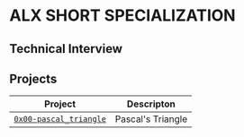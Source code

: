 # ALX SHORT SPECIALIZATION

## Technical Interview


## Projects

| Project | Descripton |
| ------- | ---------- |
| [`0x00-pascal_triangle`](./0x00-pascal_triangle/) | Pascal's Triangle |
